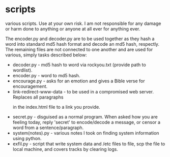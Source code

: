 # scripts
various scripts. Use at your own risk. I am not responsible for any damage or harm done to anything or anyone at all ever for anything ever.

The encoder.py and decoder.py are to be used together as they hash a word into standard md5 hash format and decode an md5 hash, respectly. 
The remaining files are not connected to one another and are used for various, simply tasks described below:

- decoder.py - md5 hash to word via rockyou.txt (provide path to wordlist).
- encoder.py - word to md5 hash.
- encourage.py - asks for an emotion and gives a Bible verse for encouragement.
- link-redirect-www-data - to be used in a compromised web server. Replaces all paragraphs <p> in the index.html file to a link you provide.
- secret.py - disguised as a normal program. When asked how you are feeling today, reply 'secret' to encode/decode a message, or censor a word from a sentence/paragraph.
- system(notes).py - various notes I took on finding system information using python.
- exfil.py - script that write system data and /etc files to file, scp the file to local machine, and covers tracks by clearing logs.
